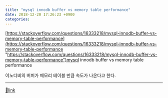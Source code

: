 ```yaml
---
title: "mysql innodb buffer vs memory table performance"
date: 2018-12-20 17:26:23 +0900
categories: 
---
```

  

[https://stackoverflow.com/questions/16333218/mysql-innodb-buffer-vs-memory-table-performance](https://stackoverflow.com/questions/16333218/mysql-innodb-buffer-vs-memory-table-performance "https://stackoverflow.com/questions/16333218/mysql-innodb-buffer-vs-memory-table-performance")mysql innodb buffer vs memory table performance

  


이노디비의 버퍼가 메모리 테이블 만큼 속도가 나온다고 한다.



  ***
[🔗link](http://www.mins01.com/mh/tech/read/1222)
